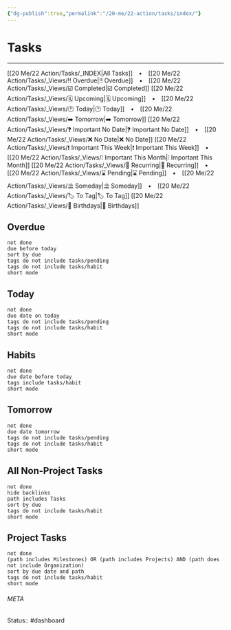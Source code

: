 ```yaml
---
{"dg-publish":true,"permalink":"/20-me/22-action/tasks/index/"}
---
```


# Tasks
---

<div class="transclusion internal-embed is-loaded"><div class="markdown-embed">



[[20 Me/22 Action/Tasks/_INDEX\|All Tasks]]  ⠀•⠀ [[20 Me/22 Action/Tasks/_Views/‼️ Overdue\|‼️ Overdue]]  ⠀•⠀ [[20 Me/22 Action/Tasks/_Views/☑️ Completed\|☑️ Completed]]
[[20 Me/22 Action/Tasks/_Views/🗓️ Upcoming\|🗓️ Upcoming]]  ⠀•⠀ [[20 Me/22 Action/Tasks/_Views/🕐 Today\|🕐 Today]] ⠀•⠀ [[20 Me/22 Action/Tasks/_Views/➡️ Tomorrow\|➡️ Tomorrow]]
[[20 Me/22 Action/Tasks/_Views/❓ Important No Date\|❓ Important No Date]]  ⠀•⠀ [[20 Me/22 Action/Tasks/_Views/❌ No Date\|❌ No Date]]
[[20 Me/22 Action/Tasks/_Views/❗ Important This Week\|❗ Important This Week]]  ⠀•⠀ [[20 Me/22 Action/Tasks/_Views/❕ Important This Month\|❕ Important This Month]]
[[20 Me/22 Action/Tasks/_Views/🔁 Recurring\|🔁 Recurring]]  ⠀•⠀ [[20 Me/22 Action/Tasks/_Views/⌛ Pending\|⌛ Pending]]  ⠀•⠀ [[20 Me/22 Action/Tasks/_Views/⛱️ Someday\|⛱️ Someday]]  ⠀•⠀ [[20 Me/22 Action/Tasks/_Views/🏷️ To Tag\|🏷️ To Tag]]
[[20 Me/22 Action/Tasks/_Views/🎂 Birthdays\|🎂 Birthdays]]


</div></div>
  

## Overdue
```tasks
not done
due before today
sort by due
tags do not include tasks/pending
tags do not include tasks/habit
short mode
```

## Today
```tasks
not done
due date on today
tags do not include tasks/pending
tags do not include tasks/habit
short mode
```

## Habits
```tasks
not done
due date before today
tags include tasks/habit
short mode
```

## Tomorrow
```tasks
not done
due date tomorrow
tags do not include tasks/pending
tags do not include tasks/habit
short mode
```

## All Non-Project Tasks
```tasks
not done
hide backlinks
path includes Tasks
sort by due
tags do not include tasks/habit
short mode
```

## Project Tasks
```tasks
not done
(path includes Milestones) OR (path includes Projects) AND (path does not include Organization)
sort by due date and path
tags do not include tasks/habit
short mode
```




###### META
Status:: #dashboard 

